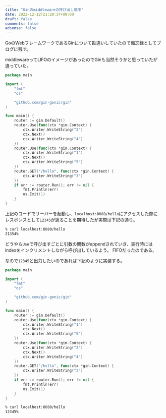 ```yaml
---
title: "Ginのmiddlewareの呼び出し順序"
date: 2022-12-12T21:20:37+09:00
draft: false
comments: false
adsense: false
---
```


GoのWebフレームワークであるGinについて勘違いしていたので備忘録としてブログに残す。

middlewareってLIFOのイメージがあったのでGinも当然そうかと思っていたが違っていた。

```go
package main

import (
	"fmt"
	"os"

	"github.com/gin-gonic/gin"
)

func main() {
	router := gin.Default()
	router.Use(func(ctx *gin.Context) {
		ctx.Writer.WriteString("2")
		ctx.Next()
		ctx.Writer.WriteString("4")
	})
	router.Use(func(ctx *gin.Context) {
		ctx.Writer.WriteString("1")
		ctx.Next()
		ctx.Writer.WriteString("5")
	})
	router.GET("/hello", func(ctx *gin.Context) {
		ctx.Writer.WriteString("3")
	})
	if err := router.Run(); err != nil {
		fmt.Println(err)
		os.Exit(1)
	}
}
```

上記のコードでサーバーを起動し、`localhost:8080/hello`にアクセスした際にレスポンスとして`12345`が返ることを期待したが実際は下記の通り。

```sh
% curl localhost:8080/hello
21354%
```

どうやら`Use`で呼び出すごとに引数の関数がappendされていき、実行時にはindexをインクリメントしながら呼び出しているよう。
FIFOだったのである。

なので`12345`と出力したいのであれば下記のように実装する。

```go
package main

import (
	"fmt"
	"os"

	"github.com/gin-gonic/gin"
)

func main() {
	router := gin.Default()
	router.Use(func(ctx *gin.Context) {
		ctx.Writer.WriteString("1")
		ctx.Next()
		ctx.Writer.WriteString("5")
	})
	router.Use(func(ctx *gin.Context) {
		ctx.Writer.WriteString("2")
		ctx.Next()
		ctx.Writer.WriteString("4")
	})
	router.GET("/hello", func(ctx *gin.Context) {
		ctx.Writer.WriteString("3")
	})
	if err := router.Run(); err != nil {
		fmt.Println(err)
		os.Exit(1)
	}
}
```

```sh
% curl localhost:8080/hello
12345%
```
